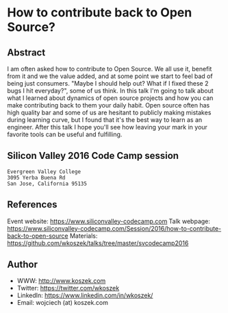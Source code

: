 # How to contribute back to Open Source?

## Abstract

I am often asked how to contribute to Open Source. We all use it, benefit
from it and we the value added, and at some point we start to feel bad of
being just consumers. "Maybe I should help out? What if I fixed these 2 bugs
I hit everyday?", some of us think. In this talk I'm going to talk about
what I learned about dynamics of open source projects and how you can make
contributing back to them your daily habit. Open source often has high
quality bar and some of us are hesitant to publicly making mistakes during
learning curve, but I found that it's the best way to learn as an engineer.
After this talk I hope you'll see how leaving your mark in your favorite
tools can be useful and fulfilling.

## Silicon Valley 2016 Code Camp session

	Evergreen Valley College
	3095 Yerba Buena Rd
	San Jose, California 95135

## References

Event website: https://www.siliconvalley-codecamp.com
Talk webpage: https://www.siliconvalley-codecamp.com/Session/2016/how-to-contribute-back-to-open-source
Materials: https://github.com/wkoszek/talks/tree/master/svcodecamp2016

## Author

- WWW: http://www.koszek.com
- Twitter: https://twitter.com/wkoszek
- LinkedIn: https://www.linkedin.com/in/wkoszek/
- Email: wojciech (at) koszek.com
